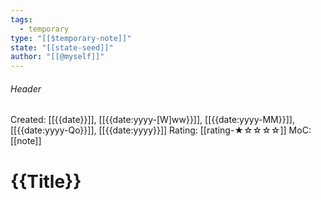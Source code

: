 ```yaml
---
tags:
  - temporary
type: "[[$temporary-note]]"
state: "[[state-seed]]"
author: "[[@myself]]"
---
```

###### Header
Created: [[{{date}}]], [[{{date:yyyy-[W]ww}}]], [[{{date:yyyy-MM}}]], [[{{date:yyyy-Qo}}]], [[{{date:yyyy}}]]
Rating: [[rating-★☆☆☆☆]]
MoC: [[note]]
# {{Title}}